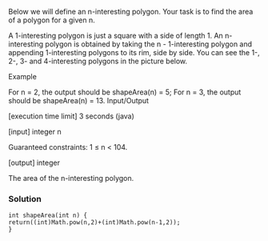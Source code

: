 Below we will define an n-interesting polygon. Your task is to find the area of a polygon for a given n.

A 1-interesting polygon is just a square with a side of length 1. An n-interesting polygon is obtained by 
taking the n - 1-interesting polygon and appending 1-interesting polygons to its rim, side by side.
You can see the 1-, 2-, 3- and 4-interesting polygons in the picture below.

Example

For n = 2, the output should be
shapeArea(n) = 5;
For n = 3, the output should be
shapeArea(n) = 13.
Input/Output

[execution time limit] 3 seconds (java)

[input] integer n

Guaranteed constraints:
1 ≤ n < 104.

[output] integer

The area of the n-interesting polygon.

### Solution
```
int shapeArea(int n) {
return((int)Math.pow(n,2)+(int)Math.pow(n-1,2));
}
```
